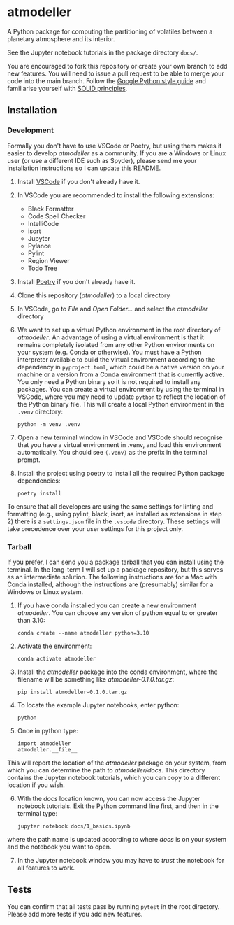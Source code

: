 # atmodeller
A Python package for computing the partitioning of volatiles between a planetary atmosphere and its interior.

See the Jupyter notebook tutorials in the package directory `docs/`.

You are encouraged to fork this repository or create your own branch to add new features. You will need to issue a pull request to be able to merge your code into the main branch. Follow the [Google Python style guide](https://google.github.io/styleguide/pyguide.html) and familiarise yourself with [SOLID principles](https://realpython.com/solid-principles-python/).

## Installation

### Development

Formally you don't have to use VSCode or Poetry, but using them makes it easier to develop *atmodeller* as a community. If you are a Windows or Linux user (or use a different IDE such as Spyder), please send me your installation instructions so I can update this README.

1. Install [VSCode](https://code.visualstudio.com) if you don't already have it.
1. In VSCode you are recommended to install the following extensions:
	- Black Formatter
	- Code Spell Checker
 	- IntelliCode
	- isort
	- Jupyter
	- Pylance
	- Pylint
	- Region Viewer
	- Todo Tree
1. Install [Poetry](https://python-poetry.org) if you don't already have it.
1. Clone this repository (*atmodeller*) to a local directory
1. In VSCode, go to *File* and *Open Folder...* and select the *atmodeller* directory
1. We want to set up a virtual Python environment in the root directory of *atmodeller*. An advantage of using a virtual environment is that it remains completely isolated from any other Python environments on your system (e.g. Conda or otherwise). You must have a Python interpreter available to build the virtual environment according to the dependency in `pyproject.toml`, which could be a native version on your machine or a version from a Conda environment that is currently active. You only need a Python binary so it is not required to install any packages. You can create a virtual environment by using the terminal in VSCode, where you may need to update `python` to reflect the location of the Python binary file. This will create a local Python environment in the `.venv` directory:
	
    ```
    python -m venv .venv
    ```
1. Open a new terminal window in VSCode and VSCode should recognise that you have a virtual environment in .venv, and load this environment automatically. You should see `(.venv)` as the prefix in the terminal prompt.
1. Install the project using poetry to install all the required Python package dependencies:

    ```
    poetry install
    ```

To ensure that all developers are using the same settings for linting and formatting (e.g., using pylint, black, isort, as installed as extensions in step 2) there is a `settings.json` file in the `.vscode` directory. These settings will take precedence over your user settings for this project only.


### Tarball

If you prefer, I can send you a package tarball that you can install using the terminal. In the long-term I will set up a package repository, but this serves as an intermediate solution. The following instructions are for a Mac with Conda installed, although the instructions are (presumably) similar for a Windows or Linux system.

1. If you have conda installed you can create a new environment *atmodeller*. You can choose any version of python equal to or greater than 3.10:
	
    ```
    conda create --name atmodeller python=3.10
    ```
2. Activate the environment:

    ```
    conda activate atmodeller
    ```
3. Install the *atmodeller* package into the conda environment, where the filename will be something like *atmodeller-0.1.0.tar.gz*:

    ```
    pip install atmodeller-0.1.0.tar.gz
    ````
4. To locate the example Jupyter notebooks, enter python:

    ```
    python
    ````
5. Once in python type: 

    ```
    import atmodeller
    atmodeller.__file__
    ```
This will report the location of the *atmodeller* package on your system, from which you can determine the path to *atmodeller/docs*. This directory contains the Jupyter notebook tutorials, which you can copy to a different location if you wish.

6. With the *docs* location known, you can now access the Jupyter notebook tutorials. Exit the Python command line first, and then in the terminal type:

    ```
    jupyter notebook docs/1_basics.ipynb
    ```
where the path name is updated according to where *docs* is on your system and the notebook you want to open.

7. In the Jupyter notebook window you may have to *trust* the notebook for all features to work.

## Tests

You can confirm that all tests pass by running `pytest` in the root directory. Please add more tests if you add new features.
